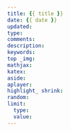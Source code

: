 ```yaml
---
title: {{ title }}
date: {{ date }}
updated: 
type: 
comments: 
description: 
keywords: 
top _img: 
mathjax: 
katex: 
aside: 
aplayer: 
highlight_ shrink: 
random: 
limit: 
  type: 
  value:
---
```

